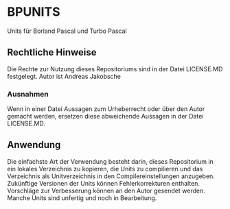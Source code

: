 # BPUNITS
Units für Borland Pascal und Turbo Pascal

## Rechtliche Hinweise
Die Rechte zur Nutzung dieses Repositoriums sind in der Datei LICENSE.MD festgelegt. Autor ist Andreas Jakobsche

### Ausnahmen
Wenn in einer Datei Aussagen zum Urheberrecht oder über den Autor gemacht werden, ersetzen diese abweichende Aussagen in der Datei LICENSE.MD.

## Anwendung
Die einfachste Art der Verwendung besteht darin, dieses Repositorium in ein lokales Verzeichnis zu kopieren, die Units zu compilieren und das Verzeichnis als Unitverzeichnis in den Compilereinstellungen anzugeben. Zukünftige Versionen der Units können Fehlerkorrekturen enthalten. Vorschläge zur Verbesserung können an den Autor gesendet werden. Manche Units sind unfertig und noch in Bearbeitung.
